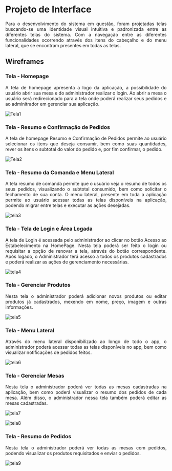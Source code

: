 
# Projeto de Interface

<p align="justify"> Para o desenvolvimento do sistema em questão, foram projetadas telas buscando-se uma identidade visual intuitiva e padronizada entre as diferentes telas do sistema. Com a navegação entre as diferentes funcionalidades ocorrendo através dos itens do cabeçalho e do menu lateral, que se encontram presentes em todas as telas.
 

## Wireframes

### Tela - Homepage
 
 <p align="justify"> A tela de homepage apresenta a logo da aplicação, a possibilidade do usuário abrir sua mesa e do administrador realizar o login. Ao abrir a mesa o usuário será redirecionado para a tela onde poderá realizar seus pedidos e ao adminitrador em gerenciar sua aplicação.</p>
 
![Tela1](https://user-images.githubusercontent.com/91098261/192907921-9bcb6fe3-26f6-42da-8ead-0221a195aa8e.png)

### Tela - Resumo e Confirmação de Pedidos 
 
 <p align="justify"> A tela de homepage Resumo e Confirmação de Pedidos permite ao usuário selecionar os itens que deseja consumir, bem como suas quantidades, rever os itens o subtotal do valor do pedido e, por fim confirmar, o pedido.</p>
 
![Tela2](https://user-images.githubusercontent.com/91098261/192908711-4230d908-4cb1-4542-8297-1428e4457cc7.png)

### Tela - Resumo da Comanda e Menu Lateral  
 
 <p align="justify"> A tela resumo de comanda permite que o usuário veja o resumo de todos os seus pedidos, visualizando o subtotal consumido, bem como solicitar o fechamento de sua conta. O menu lateral, presente em toda a aplicação permite ao usuário acessar todas as telas disponíveis na aplicação, podendo migrar entre telas e executar as ações desejadas.</p>
 
 ![tela3](https://user-images.githubusercontent.com/91098261/192909176-f3123c36-c2e5-4476-b103-6bddb920d2a6.png)
 
 ### Tela - Tela de Login e Área Logada 
 
 <p align="justify"> A tela de Login é acessada pelo administrador ao clicar no botão Acesso ao Estabelecimento na HomePage. Nesta tela poderá ser feito o login ou requisitar a opção de renovar a tela, através do botão correspondente. Após logado, o Administrador terá acesso a todos os produtos cadastrados e poderá realizar as ações de gerenciamento necessárias. </p>
  
![tela4](https://user-images.githubusercontent.com/91098261/192910058-d3a1c41f-1ad6-4a89-b5a5-be5b57bbfd92.png)

 ### Tela - Gerenciar Produtos 
 
 <p align="justify"> Nesta tela o administrador poderá adicionar novos produtos ou editar produtos já cadastrados, mexendo em nome, preço, imagem e outras informações.</p>
 
![tela5](https://user-images.githubusercontent.com/91098261/192910293-b9666d3d-bee2-40db-8344-a84c0c273b03.png)

 ### Tela - Menu Lateral
 
 <p align="justify"> Através do menu lateral disponibilizado ao longo de todo o app, o administrador poderá acessar todas as telas disponíveis no app, bem como visualizar notificações de pedidos feitos.</p>
 
 ![tela6](https://user-images.githubusercontent.com/91098261/192910468-3710d88b-aa1e-4f6b-b362-f85445e7fe7d.png)

  ### Tela - Gerenciar Mesas
 
 <p align="justify"> Nesta tela o administrador poderá ver todas as mesas cadastradas na aplicação, bem como poderá visualizar o resumo dos pedidos de cada mesa. Além disso, o administrador nessa tela também poderá editar as mesas cadastradas.</p>
 
![tela7](https://user-images.githubusercontent.com/91098261/192911206-f1956e04-8797-4602-b096-564e1196946a.png)

![tela8](https://user-images.githubusercontent.com/91098261/192911217-2e4c587a-77bc-415d-bfdd-b1927d37c097.png)

 ### Tela - Resumo de Pedidos
 
 <p align="justify"> Nesta tela o administrador poderá ver todas as mesas com pedidos, podendo visualizar os produtos requisitados e enviar o pedidos.</p>
 
 ![tela9](https://user-images.githubusercontent.com/91098261/192911449-4ffe87a6-00c3-4f0b-a9d2-99b8e1a58f62.png)



